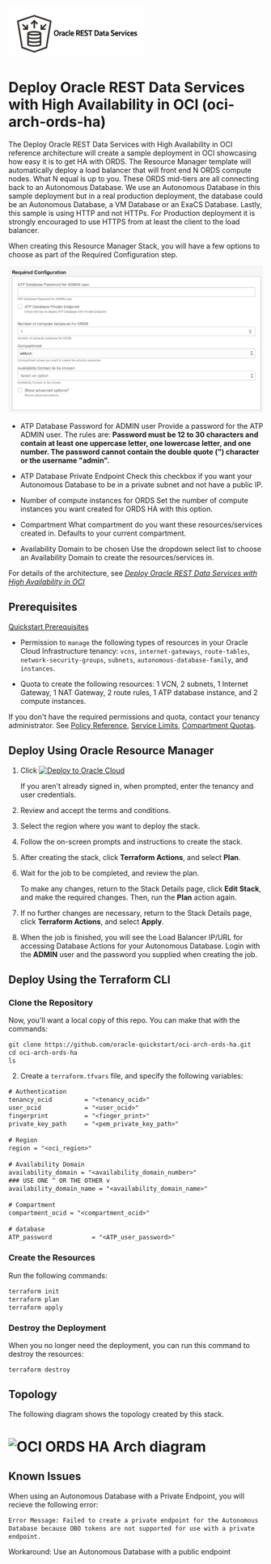 # ![ORDS Logo](./images/logo.png)

# Deploy Oracle REST Data Services with High Availability in OCI (oci-arch-ords-ha)

The Deploy Oracle REST Data Services with High Availability in OCI reference architecture will create a sample deployment in OCI showcasing how easy it is to get HA with ORDS. The Resource Manager template will automatically deploy a load balancer that will front end N ORDS compute nodes. What N equal is up to you. These ORDS mid-tiers are all connecting back to an Autonomous Database. We use an Autonomous Database in this sample deployment but in a real production deployment, the database could be an Autonomous Database, a VM Database or an ExaCS Database. Lastly, this sample is using HTTP and not HTTPs. For Production deployment it is strongly encouraged to use HTTPS from at least the client to the load balancer.

When creating this Resource Manager Stack, you will have a few options to choose as part of the Required Configuration step.

![Required Configuration Step](./images/rc.png)

- ATP Database Password for ADMIN user
    Provide a password for the ATP ADMIN user. The rules are: **Password must be 12 to 30 characters and contain at least one uppercase letter, one lowercase letter, and one number. The password cannot contain the double quote (") character or the username "admin".**

- ATP Database Private Endpoint
    Check this checkbox if you want your Autonomous Database to be in a private subnet and not have a public IP.

- Number of compute instances for ORDS
    Set the number of compute instances you want created for ORDS HA with this option.

-  Compartment
    What compartment do you want these resources/services created in. Defaults to your current compartment.

- Availability Domain to be chosen
    Use the dropdown select list to choose an Availability Domain to create the resources/services in.

For details of the architecture, see [_Deploy Oracle REST Data Services with High Availability in OCI_](https://docs.oracle.com/en/solutions/arch-ords-ha/index.html)

## Prerequisites

[Quickstart Prerequisites](https://github.com/oracle-quickstart/oci-prerequisites)

- Permission to `manage` the following types of resources in your Oracle Cloud Infrastructure tenancy: `vcns`, `internet-gateways`, `route-tables`, `network-security-groups`, `subnets`, `autonomous-database-family`, and `instances`.

- Quota to create the following resources: 1 VCN, 2 subnets, 1 Internet Gateway, 1 NAT Gateway, 2 route rules, 1 ATP database instance, and 2 compute instances.

If you don't have the required permissions and quota, contact your tenancy administrator. See [Policy Reference](https://docs.cloud.oracle.com/en-us/iaas/Content/Identity/Reference/policyreference.htm), [Service Limits](https://docs.cloud.oracle.com/en-us/iaas/Content/General/Concepts/servicelimits.htm), [Compartment Quotas](https://docs.cloud.oracle.com/iaas/Content/General/Concepts/resourcequotas.htm).

## Deploy Using Oracle Resource Manager

1. Click [![Deploy to Oracle Cloud](https://oci-resourcemanager-plugin.plugins.oci.oraclecloud.com/latest/deploy-to-oracle-cloud.svg)](https://cloud.oracle.com/resourcemanager/stacks/create?region=home&zipUrl=https://github.com/oracle-quickstart/oci-arch-ords-ha/releases/latest/download/oci-arch-ords-ha-stack-latest.zip)

    If you aren't already signed in, when prompted, enter the tenancy and user credentials.

2. Review and accept the terms and conditions.

3. Select the region where you want to deploy the stack.

4. Follow the on-screen prompts and instructions to create the stack.

5. After creating the stack, click **Terraform Actions**, and select **Plan**.

6. Wait for the job to be completed, and review the plan.

    To make any changes, return to the Stack Details page, click **Edit Stack**, and make the required changes. Then, run the **Plan** action again.

7. If no further changes are necessary, return to the Stack Details page, click **Terraform Actions**, and select **Apply**. 

8. When the job is finished, you will see the Load Balancer IP/URL for accessing Database Actions for your Autonomous Database. Login with the **ADMIN** user and the password you supplied when creating the job.


## Deploy Using the Terraform CLI

### Clone the Repository
Now, you'll want a local copy of this repo. You can make that with the commands:

    git clone https://github.com/oracle-quickstart/oci-arch-ords-ha.git
    cd oci-arch-ords-ha
    ls

2. Create a `terraform.tfvars` file, and specify the following variables:

```
# Authentication
tenancy_ocid         = "<tenancy_ocid>"
user_ocid            = "<user_ocid>"
fingerprint          = "<finger_print>"
private_key_path     = "<pem_private_key_path>"

# Region
region = "<oci_region>"

# Availability Domain 
availability_domain = "<availability_domain_number>"
### USE ONE ^ OR THE OTHER v
availability_domain_name = "<availability_domain_name>"

# Compartment
compartment_ocid = "<compartment_ocid>"

# database
ATP_password           = "<ATP_user_password>"

````

### Create the Resources
Run the following commands:

    terraform init
    terraform plan
    terraform apply

### Destroy the Deployment
When you no longer need the deployment, you can run this command to destroy the resources:

    terraform destroy

## Topology

The following diagram shows the topology created by this stack.

# ![OCI ORDS HA Arch diagram](./images/ha-ords-oci.png)

## Known Issues
When using an Autonomous Database with a Private Endpoint, you will recieve the following error:
```
Error Message: Failed to create a private endpoint for the Autonomous Database because OBO tokens are not supported for use with a private endpoint.
```
Workaround: Use an Autonomous Database with a public endpoint 
